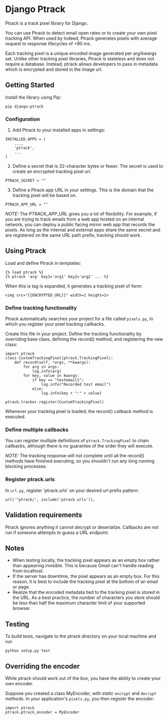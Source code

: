# Django Ptrack
Ptrack is a track pixel library for Django.

You can use Ptrack to detect email open rates or to create your own pixel tracking API.
When used by Indeed, Ptrack generates pixels with average request to response lifecycles of <80 ms.

Each tracking pixel is a unique encoded image generated per arg/kwargs set.
Unlike other tracking pixel libraries, Ptrack is stateless and does not require a database.
Instead, ptrack allows developers to pass in metadata which is encrypted and stored in the image url.

## Getting Started
Install the library using Pip:
```
pip django-ptrack
```

### Configuration
1. Add Ptrack to your installed apps in settings:
```
INSTALLED_APPS = (
    ...,
    'ptrack',
    ...
)
```

2. Define a secret that is 32-character bytes or fewer.
The secret is used to create an encrypted tracking pixel url.
```
PTRACK_SECRET = ""
```

3.  Define a Ptrack app URL in your settings. This is the domain that the tracking pixel will be based on.
```
PTRACK_APP_URL = ""
```

*NOTE:* The PTRACK_APP_URL gives you a lot of flexibility.
For example, if you are trying to track emails from a web app hosted on an internal network, you can deploy a public facing mirror web app that records the pixels.
As long as the internal and external apps share the same secret and are registered on the same URL path prefix, tracking should work.



## Using Ptrack
Load and define Ptrack in templates:
```
{% load ptrack %}
{% ptrack 'arg' key1='arg1' key2='arg2' ... %}
```

When this is tag is expanded, it generates a tracking pixel of form:
```
<img src="{{ENCRYPTED_URL}}" width=1 height=1>
```

### Define tracking functionality
Ptrack automatically searches your project for a file called `pixels.py`, in which you register your pixel tracking callbacks.

Create this file in your project.
Define the tracking functionality by overriding base class, defining the record() method, and registering the new class:
```
import ptrack
class CustomTrackingPixel(ptrack.TrackingPixel):
    def record(self, *args, **kwargs):
        for arg in args:
            log.info(arg)
        for key, value in kwargs:
            if key == "testemail1":
                log.info("Recorded test email")
            else:
                log.info(key + ":" + value)

ptrack.tracker.register(CustomTrackingPixel)
```

Whenever your tracking pixel is loaded, the record() callback method is executed. 

### Define multiple callbacks
You can register multiple definitions of `ptrack.TrackingPixel` to chain callbacks, although there is no guarantee of the order they will execute. 

*NOTE:* The tracking response will not complete until all the record() methods have finished executing, so you shouldn't run any long running blocking processes.

### Register ptrack.urls
In `url.py`, register 'ptrack.urls' on your desired url prefix pattern:
```
url('^ptrack/', include('ptrack.urls')),
```

## Validation requirements
Ptrack ignores anything it cannot decrypt or deserialize.
Callbacks are not run if someone attempts to guess a URL endpoint.

## Notes
* When testing locally, the tracking pixel appears as an empty box rather than appearing invisible.
This is because Gmail can't handle reading from localhost.
* If the server has downtime, the pixel appears as an empty box.
For this reason, it is best to include the tracking pixel at the bottom of an email or page. 
* Realize that the encoded metadata tied to the tracking pixel is stored in the URL.
As a best practice, the number of characters you store should be less than half the maximum character limit of your supported browser. 

## Testing
To build tests, navigate to the ptrack directory on your local machine and run
```
python setup.py test
```

## Overriding the encoder
While ptrack should work out of the box, you have the ability to create your own encoder. 

Suppose you created a class MyEncoder, with _static_ `encrypt` and `decrypt` methods.
In your application's `pixels.py`, you then register the encoder:
```
import ptrack
ptrack.ptrack_encoder = MyEncoder
```